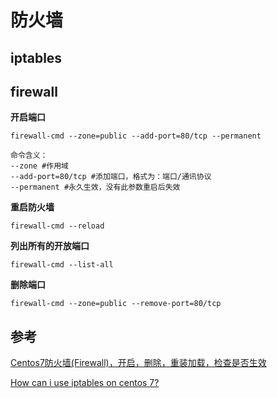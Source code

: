# 防火墙

## iptables

## firewall

**开启端口**

```text
firewall-cmd --zone=public --add-port=80/tcp --permanent

命令含义：
--zone #作用域
--add-port=80/tcp #添加端口，格式为：端口/通讯协议
--permanent #永久生效，没有此参数重启后失效
```

**重启防火墙**

```text
firewall-cmd --reload
```

**列出所有的开放端口**

```text
firewall-cmd --list-all
```

**删除端口**

```text
firewall-cmd --zone=public --remove-port=80/tcp
```

## 参考

[Centos7防火墙\(Firewall\)，开启，删除，重装加载，检查是否生效](http://www.blogjava.net/nkjava/archive/2015/07/27/426434.html)

[How can i use iptables on centos 7?](https://stackoverflow.com/questions/24756240/how-can-i-use-iptables-on-centos-7)

